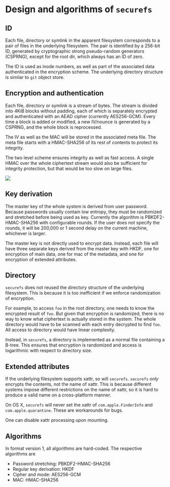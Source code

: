 # Design and algorithms of `securefs`

## ID

Each file, directory or symlink in the apparent filesystem corresponds to a pair of files in the underlying filesystem. The pair is identified by a 256-bit ID, generated by cryptographic strong pseudo-random generators (CSPRNG), except for the root dir, which always has an ID of zero. 

The ID is used as inode numbers, as well as part of the associated data authenticated in the encryption scheme. The underlying directory structure is similar to `git` object store.

## Encryption and authentication

Each file, directory or symlink is a stream of bytes. The stream is divided into 4KiB blocks without padding, each of which is separately encrypted and authenticated with an AEAD cipher (currently AES256-GCM). Every time a block is added or modified, a new IV/nounce is generated by a CSPRNG, and the whole block is reprocessed.

The IV as well as the MAC will be stored in the associated meta file. The meta file starts with a HMAC-SHA256 of its rest of contents to protect its integrity.

The two level scheme ensures integrity as well as fast access. A single HMAC over the whole ciphertext stream would also be sufficient for integrity protection, but that would be too slow on large files.

<img src="https://netheril96.github.io/images/securefs/stream_structure.png"/>

## Key derivation

The master key of the whole system is derived from user password. Because passwords usually contain low entropy, they must be randomized and stretched before being used as key. Currently the algorithm is PBKDF2-HMAC-SHA256 with configurable rounds. If the user does not specify the rounds, it will be 200,000 or 1 second delay on the current machine, whichever is larger.

The master key is not directly used to encrypt data. Instead, each file will have three separate keys derived from the master key with HKDF, one for encryption of main data, one for mac of the metadata, and one for encryption of extended attributes.

## Directory

`securefs` does not reused the directory structure of the underlying filesystem. This is because it is too inefficient if we enforce randomization of encryption.

For example, to access `foo` in the root directory, one needs to know the encrypted result of `foo`. But given that encryption is randomized, there is no way to know what ciphertext is actually stored in the system. The whole directory would have to be scanned with each entry decrypted to find `foo`. All access to directory would have linear complexity.

Instead, in `securefs`, a directory is implemented as a normal file containing a B-tree. This ensures that encryption is randomized and access is logarithmic with respect to directory size.

## Extended attributes

If the underlying filesystem supports xattr, so will `securefs`. `securefs` *only* encrypts the contents, not the name of xattr. This is because different systems impose different restrictions on the name of xattr, so it is hard to produce a valid name on a cross-platform manner.

On OS X, `securefs` will never set the xattr of `com.apple.FinderInfo` and `com.apple.quarantine`. These are workarounds for bugs.

One can disable xattr processing upon mounting.

## Algorithms

In format version 1, all algorithms are hard-coded. The respective algorithms are

* Password stretching: PBKDF2-HMAC-SHA256
* Regular key derivation: HKDF
* Cipher and mode: AES256-GCM
* MAC: HMAC-SHA256

